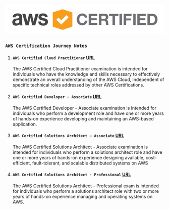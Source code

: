 <p align="center">
    <img src="/assets/aws-logo.jpg" alt="AWS Certification">
</p>

### `AWS Certification Journey Notes`


1. #### `AWS Certified Cloud Practitioner` [URL](https://aws.amazon.com/certification/certified-cloud-practitioner/?ch=cta&cta=header&p=2)
    The AWS Certified Cloud Practitioner examination is intended for individuals who have the knowledge and skills necessary to effectively demonstrate an overall understanding of the AWS Cloud, independent of specific technical roles addressed by other AWS Certifications.

2. #### `AWS Certified Developer - Associate` [URL](https://aws.amazon.com/certification/certified-developer-associate/?ch=sec&sec=rmg&d=1&refid=ps_a134p000003yhlxaaq&trkcampaign=acq_paid_search_brand)
    The AWS Certified Developer - Associate examination is intended for individuals who perform a development role and have one or more years of hands-on experience developing and maintaining an AWS-based application.

3. #### `AWS Certified Solutions Architect – Associate` [URL](https://aws.amazon.com/certification/certified-solutions-architect-associate/?ch=sec&sec=rmg&d=1)
    The AWS Certified Solutions Architect - Associate examination is intended for individuals who perform a solutions architect role and have one or more years of hands-on experience designing available, cost-efficient, fault-tolerant, and scalable distributed systems on AWS

4. #### `AWS Certified Solutions Architect - Professional` [URL](https://aws.amazon.com/certification/certified-solutions-architect-professional/?ch=sec&sec=rmg&d=1)
    The AWS Certified Solutions Architect – Professional exam is intended for individuals who perform a solutions architect role with two or more years of hands-on experience managing and operating systems on AWS.

